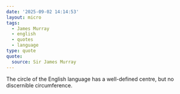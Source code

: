 ```yaml
---
date: '2025-09-02 14:14:53'
layout: micro
tags:
  - James Murray
  - english
  - quotes
  - language
type: quote
quote:
  source: Sir James Murray
---
```


The circle of the English language has a well-defined centre, but no discernible circumference.

